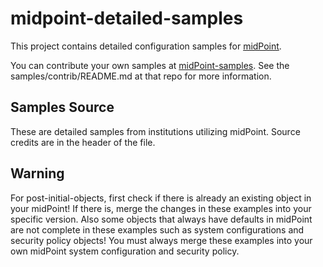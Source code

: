 # midpoint-detailed-samples

This project contains detailed configuration samples for [midPoint](https://github.com/Evolveum/midpoint).

You can contribute your own samples at [midPoint-samples](https://github.com/Evolveum/midpoint-samples). See the samples/contrib/README.md at that repo for more information. 


## Samples Source

These are detailed samples from institutions utilizing midPoint. Source credits are in the header of the file. 

## Warning

For post-initial-objects, first check if there is already an existing object in your midPoint! If there is, merge the changes in these examples into your specific version. Also some objects that always have defaults in midPoint are not complete in these examples such as system configurations and security policy objects! You must always merge these examples into your own midPoint system configuration and security policy.

